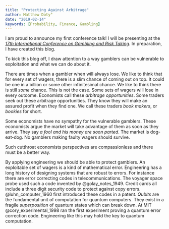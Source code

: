 ```yaml
---
title: "Protecting Against Arbitrage"
author: Matthew Doty"
date: "2019-02-14"
keywords: [Probability, Finance, Gambling]
---
```


I am proud to announce my first conference talk! I will be presenting at the [_17th International Conference on Gambling and Risk Taking_](https://www.unlv.edu/igi/conference). In preparation, I have created this blog.

To kick this blog off, I draw attention to a way gamblers can be vulnerable to exploitation and what we can do about it.

There are times when a gambler when will always lose.  We like to think that for every set of wagers, there is a slim chance of coming out on top.  It could be one in a billion or some other infinitesimal chance. We like to think there is still _some_ chance.  This is not the case.  Some sets of wagers will lose in every outcome.  Economists call these _arbitrage opportunities_. Some traders seek out these arbitrage opportunities.  They know they will make an assured profit when they find one.  We call these traders _book makers_, or _bookies_ for short.

Some economists have no sympathy for the vulnerable gamblers.  These economists argue the market will take advantage of them as soon as they arrive.  They say _a fool and his money are soon parted_.  The market is dog-eat-dog. No gamblers making faulty wagers should survive.

Such cutthroat economists perspectives are compassionless and there must be a better way.

By applying engineering we should be able to protect gamblers.  An exploitable set of wagers is a kind of mathematical error.  Engineering has a long history of designing systems that are robust to errors.  For instance there are error correcting codes in telecommunications.  The voyager space probe used such a code invented by @golay_notes_1949.  Credit cards all include a three digit security code to protect against copy errors. @luhn_computer_1960 first introduced  these codes in a patent. _Qubits_ are the fundamental unit of computation for quantum computers.  They exist in a fragile _superposition_ of quantum states which can break down. At MIT @cory_experimental_1998 ran the first experiment proving a quantum error correction code. Engineering like this may hold the key to quantum computation.
